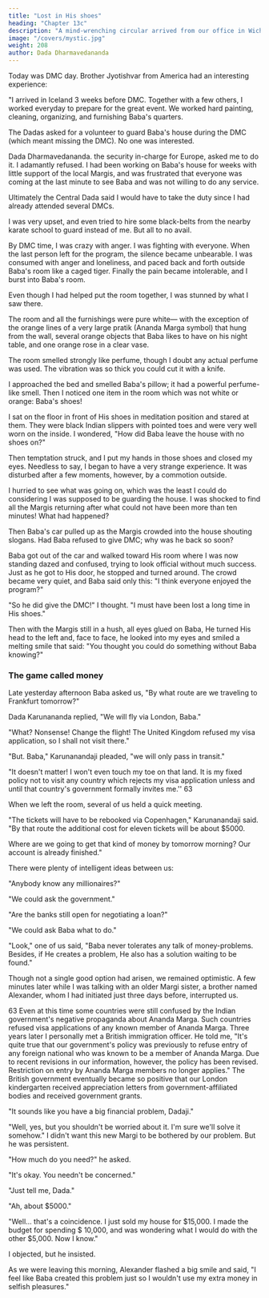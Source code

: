 ```yaml
---
title: "Lost in His shoes"
heading: "Chapter 13c"
description: "A mind-wrenching circular arrived from our office in Wichita. Baba is in jail in India"
image: "/covers/mystic.jpg"
weight: 208
author: Dada Dharmavedananda
---
```



Today was DMC day. Brother Jyotishvar from America had an interesting experience:

"I arrived in Iceland 3 weeks before DMC. Together with a few others, I worked everyday to prepare for the great event. We worked hard painting, cleaning, organizing, and furnishing Baba's quarters. 

<!-- Although it was fun to do, few people seemed interested in the project, and I wondered if there would be much of a turnout for the DMC. However, as the day of Baba's arrival drew near, Margis began to appear.  -->

The Dadas asked for a volunteer to guard Baba's house during the DMC (which meant missing the DMC). No one was interested.

<!-- Even after Baba's arrival, no one could be persuaded to take the duty.  -->

Dada Dharmavedananda. the security in-charge for Europe, asked me to do it. I adamantly refused. I had been working on Baba's house for weeks with little support of the local Margis, and was frustrated that everyone was coming at the last minute to see Baba and was not willing to do any service.

Ultimately the Central Dada said I would have to take the duty since I had already attended several DMCs. 

I was very upset, and even tried to hire some black-belts from the nearby karate school to guard instead of me. But all to no avail. 

By DMC time, I was crazy with anger. I was fighting with everyone. When the last person left for the program, the silence became unbearable. I was consumed with anger and loneliness, and paced back and forth outside Baba's room like a caged tiger. Finally the pain became intolerable, and I burst into 
Baba's room. 

Even though I had helped put the room together, I was stunned by what I saw there.

The room and all the furnishings were pure white— with the exception of the orange lines of a very large pratik (Ananda Marga symbol) that hung from the wall, several orange objects that Baba likes to have on his night table, and one orange rose in a clear vase.

The room smelled strongly like perfume, though I doubt any actual perfume was used. The vibration was so thick you could cut it with a knife. 

I approached the bed and smelled Baba's pillow; it had a powerful perfume-like smell. Then I noticed one item in the room which was not white or orange: Baba's shoes! 

I sat on the floor in front of His shoes in meditation position and stared at them. They were black Indian slippers with pointed toes and were very well worn on the inside. I wondered, "How did Baba leave the house with no shoes on?" 

Then temptation struck, and I put my hands in those shoes and closed my eyes. Needless to say, I began to have a very strange experience. It was disturbed after a few moments, however, by a commotion outside.

I hurried to see what was going on, which was the least I could do considering I was supposed to be guarding the house. I was shocked to find all the Margis returning after what could not have been more than ten minutes! What had happened? 

Then Baba's car pulled up as the Margis crowded into the house shouting slogans. Had Baba refused to give DMC; why was he back so soon? 

Baba got out of the car and walked toward His room where I was now standing dazed and confused, trying to look official without much success. Just as he got to His door, he stopped and turned around. The crowd became very quiet, and Baba said only this: "I think everyone enjoyed the program?" 

"So he did give the DMC!" I thought. "I must have been lost a long time in His shoes." 

Then with the Margis still in a hush, all eyes glued on Baba, He turned His head to the left and, face to face, he looked into my eyes and smiled a melting smile that said: "You thought you could do something without Baba knowing?" 


### The game called money 

Late yesterday afternoon Baba asked us, "By what route are we traveling to Frankfurt tomorrow?" 

Dada Karunananda replied, "We will fly via London, Baba." 

"What? Nonsense! Change the flight! The United Kingdom refused my visa application, so I shall not visit there." 

"But. Baba," Karunanandaji pleaded, "we will only pass in transit." 

"It doesn't matter! I won't even touch my toe on that land. It is my fixed policy not to visit any country which rejects my visa application unless and until that country's government formally invites me.'' 63 

When we left the room, several of us held a quick meeting. 

"The tickets will have to be rebooked via Copenhagen," Karunanandaji said. "By that route the additional cost for eleven tickets will be about $5000. 

Where are we going to get that kind of money by tomorrow morning? Our account is already finished." 

There were plenty of intelligent ideas between us: 

"Anybody know any millionaires?" 

"We could ask the government." 

"Are the banks still open for negotiating a loan?" 

"We could ask Baba what to do." 

"Look," one of us said, "Baba never tolerates any talk of money-problems. 
Besides, if He creates a problem, He also has a solution waiting to be found." 

Though not a single good option had arisen, we remained optimistic. A few 
minutes later while I was talking with an older Margi sister, a brother named 
Alexander, whom I had initiated just three days before, interrupted us. 


63 Even at this time some countries were still confused by the Indian government's negative propaganda about Ananda Marga. Such countries refused visa applications of any known member of Ananda Marga. Three years later I personally met a British immigration officer. He told me, "It's quite true that our government's policy was previously to refuse entry of any foreign national who was known to be a member of Ananda Marga. Due to recent revisions in our information, however, the policy has been revised. Restriction on entry by Ananda Marga members no longer applies." The British government eventually became so positive that our London kindergarten received appreciation letters from government-affiliated bodies and received government grants. 


"It sounds like you have a big financial problem, Dadaji." 

"Well, yes, but you shouldn't be worried about it. I'm sure we'll solve it somehow." I didn't want this new Margi to be bothered by our problem. But he was persistent. 

"How much do you need?" he asked. 

"It's okay. You needn't be concerned." 

"Just tell me, Dada." 

"Ah, about $5000." 

"Well... that's a coincidence. I just sold my house for $15,000. I made the budget for spending $ 10,000, and was wondering what I would do with the other $5,000. Now I know." 

I objected, but he insisted.

As we were leaving this morning, Alexander flashed a big smile and said, 
"I feel like Baba created this problem just so I wouldn't use my extra money in 
selfish pleasures." 



<!-- According to what others later told me, on the flight to Frankfurt two Didis were sitting in front of Baba. Looking back, one of them laughed. She elbowed the other, who also turned around and burst out laughing. 

Baba's curiosity aroused. He also glanced back over His shoulder. And there I sat. Due to exhaustion I had fallen asleep during meditation. My head was tilted back and my mouth was wide open. That mouth has an immense capacity to stretch itself. (When I was a child, some of my friends called me Snake-jaw). Baba also grinned. 

One Dada said. "How about pouring some water in?" 

A Margi next to me, Mr Rathi, said. "I can deposit a cardamom seed." 

Baba said. "Let's put a rasogula in his mouth." 64 

Rathiji dropped a cardamom seed in my mouth. Rudely awakened, I sat up sharply and said, "I wasn't sleeping! I was meditating."

Everyone exploded with laughter, including Baba.  -->

